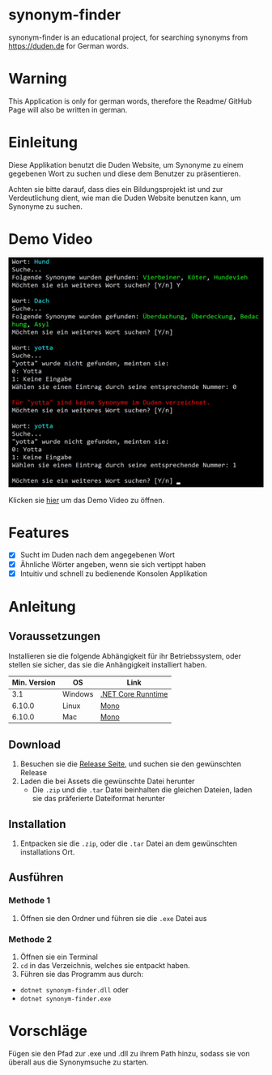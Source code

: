 # synonym-finder
synonym-finder is an educational project, for searching synonyms from https://duden.de  for German words.

# Warning
This Application is only for german words, therefore the Readme/ GitHub Page will also be written in german.

# Einleitung
Diese Applikation benutzt die Duden Website, um Synonyme zu einem gegebenen Wort zu suchen und diese dem Benutzer zu präsentieren.

Achten sie bitte darauf, dass dies ein Bildungsprojekt ist und zur Verdeutlichung dient, wie man die Duden Website benutzen kann, um Synonyme zu suchen.

# Demo Video
[![Demo](https://raw.githubusercontent.com/mobergmann/synonym-finder/master/docs/Thumbnail.png)](https://raw.githubusercontent.com/mobergmann/synonym-finder/master/docs/synonym-finder-demo.webm)

Klicken sie [hier](https://raw.githubusercontent.com/mobergmann/synonym-finder/master/docs/synonym-finder-demo.webm) um das Demo Video zu öffnen.

# Features
- [x] Sucht im Duden nach dem angegebenen Wort
- [x] Ähnliche Wörter angeben, wenn sie sich vertippt haben
- [x] Intuitiv und schnell zu bedienende Konsolen Applikation

# Anleitung

## Voraussetzungen
Installieren sie die folgende Abhängigkeit für ihr Betriebssystem, oder stellen sie sicher, das sie die Anhängigkeit installiert haben.

Min. Version | OS | Link
-------     | ------- | ----
3.1 | Windows | [.NET Core Runntime](https://dotnet.microsoft.com/download/dotnet-core/current/runtime)
6.10.0 | Linux | [Mono](https://www.mono-project.com/download/stable/#download-lin)
6.10.0 | Mac | [Mono](https://www.mono-project.com/download/stable/#download-mac)

## Download
1. Besuchen sie die [Release Seite](https://github.com/mobergmann/synonym-finder/releases), und suchen sie den gewünschten Release
2. Laden die bei Assets die gewünschte Datei herunter
   - Die `.zip` und die `.tar` Datei beinhalten die gleichen Dateien, laden sie das präferierte Dateiformat herunter

## Installation
1. Entpacken sie die `.zip`, oder die `.tar` Datei an dem gewünschten installations Ort.

## Ausführen
### Methode 1
1. Öffnen sie den Ordner und führen sie die `.exe` Datei aus

### Methode 2
1. Öffnen sie ein Terminal
2. `cd` in das Verzeichnis, welches sie entpackt haben.
3. Führen sie das Programm aus durch:
  - `dotnet synonym-finder.dll` oder
  - `dotnet synonym-finder.exe`

# Vorschläge
Fügen sie den Pfad zur .exe und .dll zu ihrem Path hinzu, sodass sie von überall aus die Synonymsuche zu starten.
